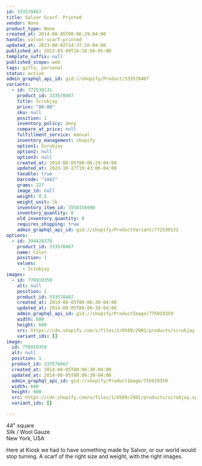```yaml
---
id: 333578467
title: Salvor Scarf- Printed
vendor: None
product_type: None
created_at: 2014-08-05T00:06:29-04:00
handle: salvor-scarf-printed
updated_at: 2023-08-02T14:37:16-04:00
published_at: 2013-03-09T16:18:58-05:00
template_suffix: null
published_scope: web
tags: gifts, personal
status: active
admin_graphql_api_id: gid://shopify/Product/333578467
variants:
  - id: 772530131
    product_id: 333578467
    title: Scrubjay
    price: "80.00"
    sku: null
    position: 1
    inventory_policy: deny
    compare_at_price: null
    fulfillment_service: manual
    inventory_management: shopify
    option1: Scrubjay
    option2: null
    option3: null
    created_at: 2014-08-05T00:06:29-04:00
    updated_at: 2023-10-27T19:43:06-04:00
    taxable: true
    barcode: "1842"
    grams: 227
    image_id: null
    weight: 0.5
    weight_unit: lb
    inventory_item_id: 3550156998
    inventory_quantity: 0
    old_inventory_quantity: 0
    requires_shipping: true
    admin_graphql_api_id: gid://shopify/ProductVariant/772530131
options:
  - id: 394428379
    product_id: 333578467
    name: Color
    position: 1
    values:
      - Scrubjay
images:
  - id: 776919359
    alt: null
    position: 1
    product_id: 333578467
    created_at: 2014-08-05T00:06:30-04:00
    updated_at: 2014-08-05T00:06:30-04:00
    admin_graphql_api_id: gid://shopify/ProductImage/776919359
    width: 600
    height: 600
    src: https://cdn.shopify.com/s/files/1/0589/2901/products/scrubjay.spread.1_1024x1024.jpeg?v=1407211590
    variant_ids: []
image:
  id: 776919359
  alt: null
  position: 1
  product_id: 333578467
  created_at: 2014-08-05T00:06:30-04:00
  updated_at: 2014-08-05T00:06:30-04:00
  admin_graphql_api_id: gid://shopify/ProductImage/776919359
  width: 600
  height: 600
  src: https://cdn.shopify.com/s/files/1/0589/2901/products/scrubjay.spread.1_1024x1024.jpeg?v=1407211590
  variant_ids: []

---
```


44" square  
Silk / Wool Gauze  
New York, USA

Here at Kiosk we had to have something made by Salvor, or our world would stop turning. A scarf of the right size and weight, with the right images.